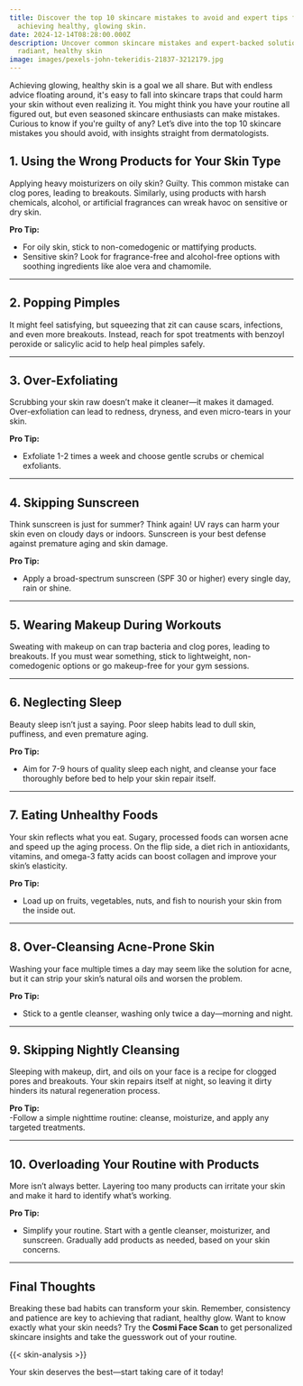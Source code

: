 ```yaml
---
title: Discover the top 10 skincare mistakes to avoid and expert tips for
  achieving healthy, glowing skin.
date: 2024-12-14T08:28:00.000Z
description: Uncover common skincare mistakes and expert-backed solutions for
  radiant, healthy skin
image: images/pexels-john-tekeridis-21837-3212179.jpg
---
```

Achieving glowing, healthy skin is a goal we all share. But with endless advice floating around, it's easy to fall into skincare traps that could harm your skin without even realizing it. You might think you have your routine all figured out, but even seasoned skincare enthusiasts can make mistakes. Curious to know if you're guilty of any? Let’s dive into the top 10 skincare mistakes you should avoid, with insights straight from dermatologists.


## 1. **Using the Wrong Products for Your Skin Type**  
Applying heavy moisturizers on oily skin? Guilty. This common mistake can clog pores, leading to breakouts. Similarly, using products with harsh chemicals, alcohol, or artificial fragrances can wreak havoc on sensitive or dry skin.  

**Pro Tip:**  
- For oily skin, stick to non-comedogenic or mattifying products.  
- Sensitive skin? Look for fragrance-free and alcohol-free options with soothing ingredients like aloe vera and chamomile.  

---

## 2. **Popping Pimples**  
It might feel satisfying, but squeezing that zit can cause scars, infections, and even more breakouts. Instead, reach for spot treatments with benzoyl peroxide or salicylic acid to help heal pimples safely.  

---

## 3. **Over-Exfoliating**  
Scrubbing your skin raw doesn’t make it cleaner—it makes it damaged. Over-exfoliation can lead to redness, dryness, and even micro-tears in your skin.  

**Pro Tip:**  
- Exfoliate 1-2 times a week and choose gentle scrubs or chemical exfoliants.  

---

## 4. **Skipping Sunscreen**  
Think sunscreen is just for summer? Think again! UV rays can harm your skin even on cloudy days or indoors. Sunscreen is your best defense against premature aging and skin damage.  

**Pro Tip:**  
- Apply a broad-spectrum sunscreen (SPF 30 or higher) every single day, rain or shine.  

---

## 5. **Wearing Makeup During Workouts**  
Sweating with makeup on can trap bacteria and clog pores, leading to breakouts. If you must wear something, stick to lightweight, non-comedogenic options or go makeup-free for your gym sessions.  

---

## 6. **Neglecting Sleep**  
Beauty sleep isn’t just a saying. Poor sleep habits lead to dull skin, puffiness, and even premature aging.  

**Pro Tip:**  
- Aim for 7-9 hours of quality sleep each night, and cleanse your face thoroughly before bed to help your skin repair itself.  

---

## 7. **Eating Unhealthy Foods**  
Your skin reflects what you eat. Sugary, processed foods can worsen acne and speed up the aging process. On the flip side, a diet rich in antioxidants, vitamins, and omega-3 fatty acids can boost collagen and improve your skin’s elasticity.  

**Pro Tip:**  
- Load up on fruits, vegetables, nuts, and fish to nourish your skin from the inside out.  

---

## 8. **Over-Cleansing Acne-Prone Skin**  
Washing your face multiple times a day may seem like the solution for acne, but it can strip your skin’s natural oils and worsen the problem.  

**Pro Tip:**  
- Stick to a gentle cleanser, washing only twice a day—morning and night.  

---

## 9. **Skipping Nightly Cleansing**  
Sleeping with makeup, dirt, and oils on your face is a recipe for clogged pores and breakouts. Your skin repairs itself at night, so leaving it dirty hinders its natural regeneration process.  

**Pro Tip:**  
-Follow a simple nighttime routine: cleanse, moisturize, and apply any targeted treatments.  

---

## 10. **Overloading Your Routine with Products**  
More isn’t always better. Layering too many products can irritate your skin and make it hard to identify what’s working.  

**Pro Tip:**  
- Simplify your routine. Start with a gentle cleanser, moisturizer, and sunscreen. Gradually add products as needed, based on your skin concerns.  

---

## Final Thoughts  

Breaking these bad habits can transform your skin. Remember, consistency and patience are key to achieving that radiant, healthy glow. Want to know exactly what your skin needs? Try the **Cosmi Face Scan** to get personalized skincare insights and take the guesswork out of your routine.  

{{< skin-analysis >}}

Your skin deserves the best—start taking care of it today!
